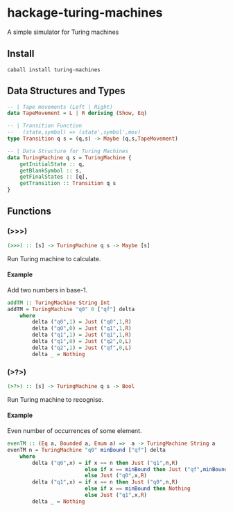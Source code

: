 # hackage-turing-machines
A simple simulator for Turing machines

## Install
```
caball install turing-machines
```
## Data Structures and Types
```haskell
-- | Tape movements (Left | Right)
data TapeMovement = L | R deriving (Show, Eq)

-- | Transition Function
--   (state,symbol) => (state',symbol',mov)
type Transition q s = (q,s) -> Maybe (q,s,TapeMovement)

-- | Data Structure for Turing Machines
data TuringMachine q s = TuringMachine {
	getInitialState :: q,
	getBlankSymbol :: s,
	getFinalStates :: [q],
	getTransition :: Transition q s
}
```
## Functions
### (>>>)
```haskell
(>>>) :: [s] -> TuringMachine q s -> Maybe [s]
```
Run Turing machine to calculate.
#### Example
Add two numbers in base-1.
```haskell
addTM :: TuringMachine String Int
addTM = TuringMachine "q0" 0 ["qf"] delta
	where
		delta ("q0",1) = Just ("q0",1,R)
		delta ("q0",0) = Just ("q1",1,R)
		delta ("q1",1) = Just ("q1",1,R)
		delta ("q1",0) = Just ("q2",0,L)
		delta ("q2",1) = Just ("qf",0,L)
		delta _ = Nothing
```

### (>?>)
```haskell
(>?>) :: [s] -> TuringMachine q s -> Bool
```
Run Turing machine to recognise.
#### Example
Even number of occurrences of some element.
```haskell
evenTM :: (Eq a, Bounded a, Enum a) =>  a -> TuringMachine String a
evenTM n = TuringMachine "q0" minBound ["qf"] delta
	where
		delta ("q0",x) = if x == n then Just ("q1",n,R)
		                 else if x == minBound then Just ("qf",minBound,R) 
		                 else Just ("q0",x,R)
		delta ("q1",x) = if x == n then Just ("q0",n,R)
		                 else if x == minBound then Nothing
		                 else Just ("q1",x,R)
		delta _ = Nothing
```

